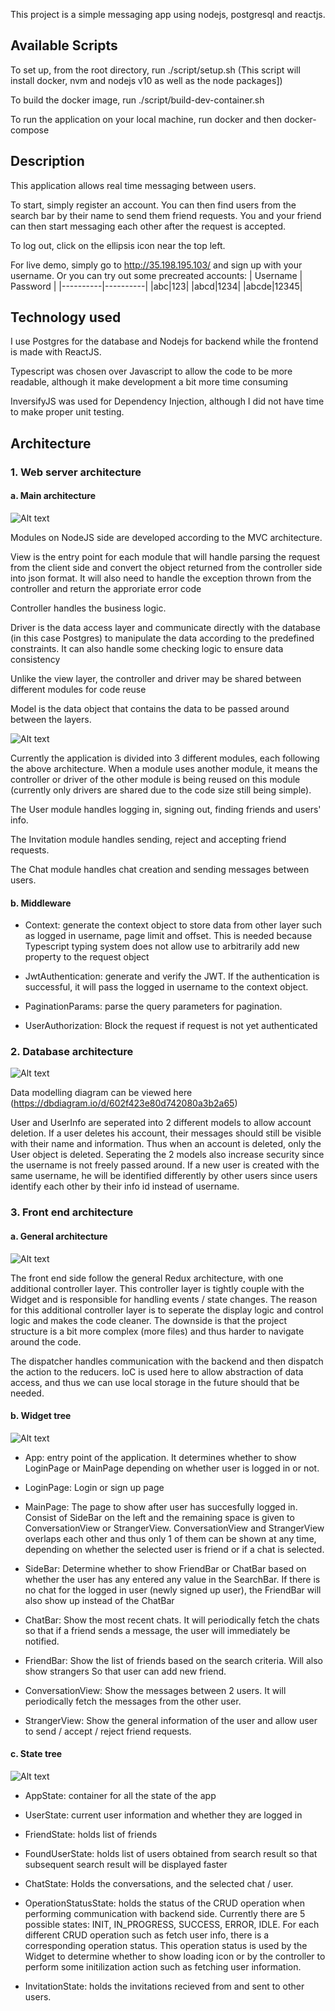 This project is a simple messaging app using nodejs, postgresql and reactjs.
## Available Scripts

To set up, from the root directory, run ./script/setup.sh (This script will install docker, nvm and nodejs v10 as well as the node packages])

To build the docker image, run ./script/build-dev-container.sh

To run the application on your local machine, run docker and then docker-compose

## Description

This application allows real time messaging between users.

To start, simply register an account. You can then find users from the search bar by their name to send them friend requests. You and your friend can then start messaging each other after the request is accepted.

To log out, click on the ellipsis icon near the top left.

For live demo, simply go to http://35.198.195.103/ and sign up with your username. Or you can try out some precreated accounts:
| Username | Password |
|----------|----------|
|abc|123|
|abcd|1234|
|abcde|12345|

## Technology used

I use Postgres for the database and Nodejs for backend while the frontend is made with ReactJS.

Typescript was chosen over Javascript to allow the code to be more readable, although it make development a bit more time consuming

InversifyJS was used for Dependency Injection, although I did not have time to make proper unit testing.

## Architecture

### 1. Web server architecture

#### a. Main architecture

![Alt text](/docs/Pattern.jpg?raw=true "General module architectures")

Modules on NodeJS side are developed according to the MVC architecture. 

View is the entry point for each module that will handle parsing the request from the client side and convert the object returned from the controller side into json format. It will also need to handle the exception thrown from the controller and return the approriate error code

Controller handles the business logic.

Driver is the data access layer and communicate directly with the database (in this case Postgres) to manipulate the data according to the predefined constraints. It can also handle some checking logic to ensure data consistency

Unlike the view layer, the controller and driver may be shared between different modules for code reuse

Model is the data object that contains the data to be passed around between the layers.

![Alt text](/docs/MainPages.jpg?raw=true "Main web server packages")

Currently the application is divided into 3 different modules, each following the above architecture. When a module uses another module, it means the controller or driver of the other module is being reused on this module (currently only drivers are shared due to the code size still being simple).

The User module handles logging in, signing out, finding friends and users' info. 

The Invitation module handles sending, reject and accepting friend requests.

The Chat module handles chat creation and sending messages between users.

#### b. Middleware
- Context: generate the context object to store data from other layer such as logged in username, page limit and offset. This is needed because Typescript typing system does not allow use to arbitrarily add new property to the request object

- JwtAuthentication: generate and verify the JWT. If the authentication is successful, it will pass the logged in username to the context object.

- PaginationParams: parse the query parameters for pagination.

- UserAuthorization: Block the request if request is not yet authenticated

### 2. Database architecture

![Alt text](/docs/DatabaseModles.png?raw=true "Database models")

Data modelling diagram can be viewed here (https://dbdiagram.io/d/602f423e80d742080a3b2a65)

User and UserInfo are seperated into 2 different models to allow account deletion. If a user deletes his account, their messages should still be visible with their name and information. Thus when an account is deleted, only the User object is deleted. Seperating the 2 models also increase security since the username is not freely passed around. If a new user is created with the same username, he will be identified differently by other users since users identify each other by their info id instead of username.

### 3. Front end architecture

#### a. General architecture

![Alt text](/docs/Redux.jpg?raw=true "Front end redux architecture")

The front end side follow the general Redux architecture, with one additional controller layer. This controller layer is tightly couple with the Widget and is responsible for handling events / state changes. The reason for this additional controller layer is to seperate the display logic and control logic and makes the code cleaner. The downside is that the project structure is a bit more complex (more files) and thus harder to navigate around the code.

The dispatcher handles communication with the backend and then dispatch the action to the reducers. IoC is used here to allow abstraction of data access, and thus we can use local storage in the future should that be needed.

#### b. Widget tree

![Alt text](/docs/WidgetTree.jpg?raw=true "Widget tree")

- App: entry point of the application. It determines whether to show LoginPage or MainPage depending on whether user is logged in or not.

- LoginPage: Login or sign up page

- MainPage: The page to show after user has succesfully logged in. Consist of SideBar on the left and the remaining space is given to ConversationView or StrangerView. ConversationView and StrangerView overlaps each other and thus only 1 of them can be shown at any time, depending on whether the selected user is friend or if a chat is selected.

- SideBar: Determine whether to show FriendBar or ChatBar based on whether the user has any entered any value in the SearchBar. If there is no chat for the logged in user (newly signed up user), the FriendBar will also show up instead of the ChatBar

- ChatBar: Show the most recent chats. It will periodically fetch the chats so that if a friend sends a message, the user will immediately be notified.

- FriendBar: Show the list of friends based on the search criteria. Will also show strangers So that user can add new friend.

- ConversationView: Show the messages between 2 users. It will periodically fetch the messages from the other user.

- StrangerView: Show the general information of the user and allow user to send / accept / reject friend requests.

#### c. State tree

![Alt text](/docs/StateTree.jpg?raw=true "State tree")

- AppState: container for all the state of the app

- UserState: current user information and whether they are logged in

- FriendState: holds list of friends

- FoundUserState: holds list of users obtained from search result so that subsequent search result will be displayed faster

- ChatState: Holds the conversations, and the selected chat / user.

- OperationStatusState: holds the status of the CRUD operation when performing communication with backend side. Currently there are 5 possible states: INIT, IN_PROGRESS, SUCCESS, ERROR, IDLE. For each different CRUD operation such as fetch user info, there is a corresponding operation status. This operation status is used by the Widget to determine whether to show loading icon or by the controller to perform some initilization action such as fetching user information.

- InvitationState: holds the invitations recieved from and sent to other users.